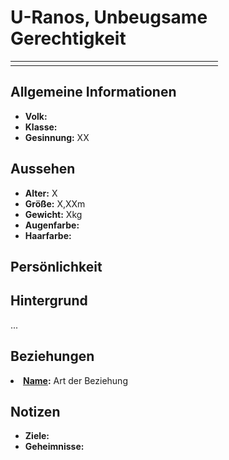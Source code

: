 # U-Ranos, Unbeugsame Gerechtigkeit

<table>
<tr><td>
<!-- Kurze Beschreibung here -->

</td><td width="300">
<!-- Ignore -->
<img src="u-ranos.png" alt="" />

</td></tr>
</table>

## Allgemeine Informationen

- **Volk:**
- **Klasse:**
- **Gesinnung:** XX

## Aussehen

- **Alter:** X
- **Größe:** X,XXm
- **Gewicht:** Xkg
- **Augenfarbe:**
- **Haarfarbe:**

## Persönlichkeit

<p>

</p>

## Hintergrund

...

## Beziehungen

<list>
<li>
<b><a href="">Name</a>:</b> Art der Beziehung
</li>
</list>

## Notizen

- **Ziele:**
- **Geheimnisse:** 